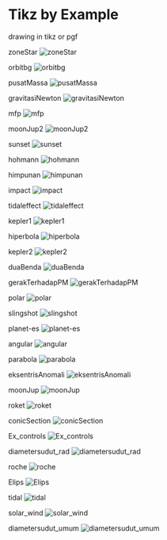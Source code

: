 # Tikz by Example
drawing in tikz or pgf

zoneStar
![zoneStar](https://raw.githubusercontent.com/ridlo/tikz_by_example/master/zoneStar.png)

orbitbg
![orbitbg](https://raw.githubusercontent.com/ridlo/tikz_by_example/master/orbitbg.png)

pusatMassa
![pusatMassa](https://raw.githubusercontent.com/ridlo/tikz_by_example/master/pusatMassa.png)

gravitasiNewton
![gravitasiNewton](https://raw.githubusercontent.com/ridlo/tikz_by_example/master/gravitasiNewton.png)

mfp
![mfp](https://raw.githubusercontent.com/ridlo/tikz_by_example/master/mfp.png)

moonJup2
![moonJup2](https://raw.githubusercontent.com/ridlo/tikz_by_example/master/moonJup2.png)

sunset
![sunset](https://raw.githubusercontent.com/ridlo/tikz_by_example/master/sunset.png)

hohmann
![hohmann](https://raw.githubusercontent.com/ridlo/tikz_by_example/master/hohmann.png)

himpunan
![himpunan](https://raw.githubusercontent.com/ridlo/tikz_by_example/master/himpunan.png)

impact
![impact](https://raw.githubusercontent.com/ridlo/tikz_by_example/master/impact.png)

tidaleffect
![tidaleffect](https://raw.githubusercontent.com/ridlo/tikz_by_example/master/tidaleffect.png)

kepler1
![kepler1](https://raw.githubusercontent.com/ridlo/tikz_by_example/master/kepler1.png)

hiperbola
![hiperbola](https://raw.githubusercontent.com/ridlo/tikz_by_example/master/hiperbola.png)

kepler2
![kepler2](https://raw.githubusercontent.com/ridlo/tikz_by_example/master/kepler2.png)

duaBenda
![duaBenda](https://raw.githubusercontent.com/ridlo/tikz_by_example/master/duaBenda.png)

gerakTerhadapPM
![gerakTerhadapPM](https://raw.githubusercontent.com/ridlo/tikz_by_example/master/gerakTerhadapPM.png)

polar
![polar](https://raw.githubusercontent.com/ridlo/tikz_by_example/master/polar.png)

slingshot
![slingshot](https://raw.githubusercontent.com/ridlo/tikz_by_example/master/slingshot.png)

planet-es
![planet-es](https://raw.githubusercontent.com/ridlo/tikz_by_example/master/planet-es.png)

angular
![angular](https://raw.githubusercontent.com/ridlo/tikz_by_example/master/angular.png)

parabola
![parabola](https://raw.githubusercontent.com/ridlo/tikz_by_example/master/parabola.png)

eksentrisAnomali
![eksentrisAnomali](https://raw.githubusercontent.com/ridlo/tikz_by_example/master/eksentrisAnomali.png)

moonJup
![moonJup](https://raw.githubusercontent.com/ridlo/tikz_by_example/master/moonJup.png)

roket
![roket](https://raw.githubusercontent.com/ridlo/tikz_by_example/master/roket.png)

conicSection
![conicSection](https://raw.githubusercontent.com/ridlo/tikz_by_example/master/conicSection.png)

Ex_controls
![Ex_controls](https://raw.githubusercontent.com/ridlo/tikz_by_example/master/Ex_controls.png)

diametersudut_rad
![diametersudut_rad](https://raw.githubusercontent.com/ridlo/tikz_by_example/master/diametersudut_rad.png)

roche
![roche](https://raw.githubusercontent.com/ridlo/tikz_by_example/master/roche.png)

Elips
![Elips](https://raw.githubusercontent.com/ridlo/tikz_by_example/master/Elips.png)

tidal
![tidal](https://raw.githubusercontent.com/ridlo/tikz_by_example/master/tidal.png)

solar_wind
![solar_wind](https://raw.githubusercontent.com/ridlo/tikz_by_example/master/solar_wind.png)

diametersudut_umum
![diametersudut_umum](https://raw.githubusercontent.com/ridlo/tikz_by_example/master/diametersudut_umum.png)

